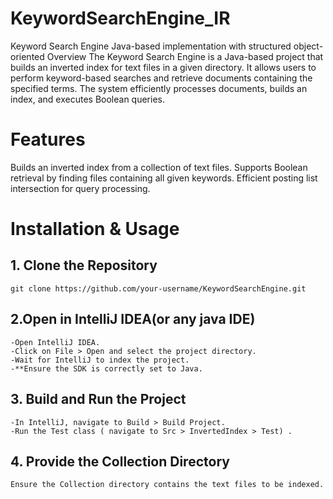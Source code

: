 # KeywordSearchEngine_IR
Keyword Search Engine
Java-based implementation with structured object-oriented Overview
The Keyword Search Engine is a Java-based project that builds an inverted index for text files in a given directory. It allows users to perform keyword-based searches and retrieve documents containing the specified terms. The system efficiently processes documents, builds an index, and executes Boolean queries.

# Features
Builds an inverted index from a collection of text files.
Supports Boolean retrieval by finding files containing all given keywords.
Efficient posting list intersection for query processing.

# Installation & Usage
## 1. Clone the Repository
```
git clone https://github.com/your-username/KeywordSearchEngine.git
```
## 2.Open in IntelliJ IDEA(or any java IDE)
```
-Open IntelliJ IDEA.
-Click on File > Open and select the project directory.
-Wait for IntelliJ to index the project.
-**Ensure the SDK is correctly set to Java.
```
## 3. Build and Run the Project
```
-In IntelliJ, navigate to Build > Build Project.
-Run the Test class ( navigate to Src > InvertedIndex > Test) .
```
## 4. Provide the Collection Directory
```
Ensure the Collection directory contains the text files to be indexed.
```

